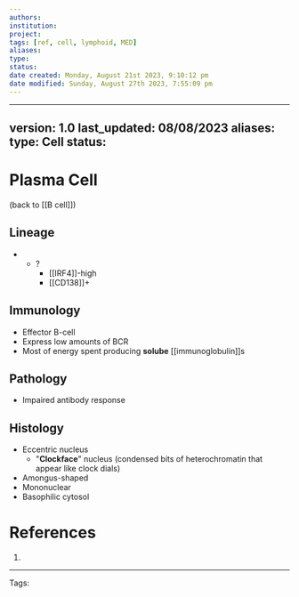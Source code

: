 ```yaml
---
authors: 
institution: 
project: 
tags: [ref, cell, lymphoid, MED]
aliases: 
type: 
status: 
date created: Monday, August 21st 2023, 9:10:12 pm
date modified: Sunday, August 27th 2023, 7:55:09 pm
---
```


---
version: 1.0
last_updated: 08/08/2023
aliases: 
type: Cell
status: 
---

# Plasma Cell

(back to [[B cell]])

## Lineage
- - ?
	- [[IRF4]]-high
	- [[CD138]]+
## Immunology
- Effector B-cell
- Express low amounts of BCR
- Most of energy spent producing **solube** [[immunoglobulin]]s
## Pathology
- Impaired antibody response
## Histology
- Eccentric nucleus
	- "**Clockface**" nucleus (condensed bits of heterochromatin that appear like clock dials)
- Amongus-shaped
- Mononuclear
- Basophilic cytosol

# References
1. 

---
Tags: